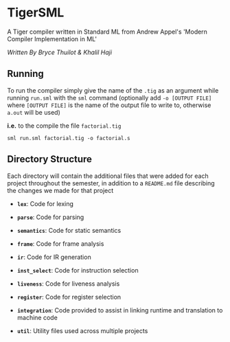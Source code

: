 # TigerSML

A Tiger compiler written in Standard ML from Andrew Appel's 'Modern Compiler Implementation in ML' 

*Written By Bryce Thuilot & Khalil Haji*

## Running

To run the compiler simply give the name of the `.tig` as an argument while running `run.sml` with the `sml` command (optionally add `-o [OUTPUT FILE]` where `[OUTPUT FILE]` is the name of the output file to write to, otherwise `a.out` will be used)

**i.e.** to the compile the file `factorial.tig`

```shell
sml run.sml factorial.tig -o factorial.s
```

## Directory Structure

Each directory will contain the additional files that were added for each project throughout the semester, in addition to a `README.md` file describing the changes we made for that project

- **`lex`**: Code for lexing

- **`parse`**: Code for parsing

- **`semantics`**: Code for static semantics

- **`frame`**: Code for frame analysis

- **`ir`**: Code for IR generation

- **`inst_select`**: Code for instruction selection

- **`liveness`**: Code for liveness analysis

- **`register`**: Code for register selection

- **`integration`**: Code provided to assist in linking runtime and translation to machine code

- **`util`**: Utility files used across multiple projects
